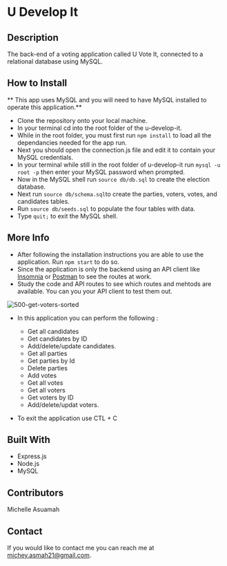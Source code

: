 # U Develop It

## Description

The back-end of a voting application called U Vote It, connected to a relational database using MySQL.

## How to Install
** This app uses MySQL and you will need to have MySQL installed to operate this application.**

* Clone the repository onto your local machine.
* In your terminal cd into the root folder of the u-develop-it.
* While in the root folder, you must first run `npm install` to load all the dependancies needed for the app run.
* Next you should open the connection.js file and edit it to contain your MySQL credentials.
* In your terminal while still in the root folder of u-develop-it run `mysql -u root -p` then enter your MySQL password when prompted.
* Now in the MySQL shell run `source db/db.sql` to create the election database.
* Next run `source db/schema.sql`to create the parties, voters, votes, and candidates tables.
* Run `source db/seeds.sql` to populate the four tables with data.
* Type `quit;` to exit the MySQL shell.

## More Info
* After following the installation instructions you are able to use the application. Run `npm start` to do so. 
* Since the application is only the backend using an API client like [Insomnia](https://insomnia.rest/) or [Postman](https://www.postman.com/) to see the routes at work.
* Study the code and API routes to see which routes and mehtods are available. You can you your API client to test them out.

![500-get-voters-sorted](https://user-images.githubusercontent.com/77217156/118424398-2a3daf00-b695-11eb-8964-3224974e7a34.jpeg)

* In this application you can perform the following :
  * Get all candidates
  * Get candidates by ID
  * Add/delete/update candidates.
  * Get all parties
  * Get parties by Id
  * Delete parties
  * Add votes
  * Get all votes
  * Get all voters
  * Get voters by ID
  * Add/delete/updat voters.
 
* To exit the application use CTL + C

## Built With
* Express.js
* Node.js
* MySQL

## Contributors
Michelle Asuamah

## Contact
If you would like to contact me you can reach me at michey.asmah21@gmail.com.
